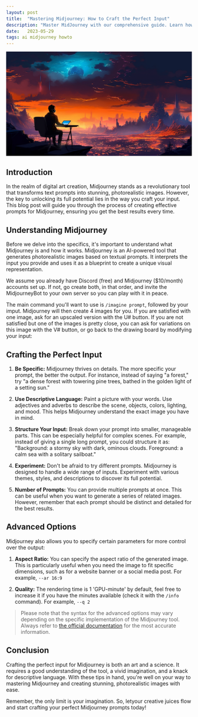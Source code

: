 ```yaml
---
layout: post
title:  "Mastering Midjourney: How to Craft the Perfect Input"
description: "Master MidJourney with our comprehensive guide. Learn how to generate stunning photorealistic images, navigate its features, and unleash your creativity."
date:   2023-05-29
tags: ai midjourney howto
---
```


![An AI hallucinating](/assets/howto-midjourney.png)

## Introduction

In the realm of digital art creation, Midjourney stands as a revolutionary tool that transforms text prompts into stunning, photorealistic images. However, the key to unlocking its full potential lies in the way you craft your input. This blog post will guide you through the process of creating effective prompts for Midjourney, ensuring you get the best results every time.

## Understanding Midjourney

Before we delve into the specifics, it's important to understand what Midjourney is and how it works. Midjourney is an AI-powered tool that generates photorealistic images based on textual prompts. It interprets the input you provide and uses it as a blueprint to create a unique visual representation.

We assume you already have Discord (free) and Midjourney ($10/month) accounts set up. If not, go create both, in that order, and invite the MidjourneyBot to your own server so you can play with it in peace.

The main command you'll want to use is `/imagine prompt`, followed by your imput. Midjourney will then create 4 images for you. If you are satisfied with one image, ask for an upscaled version with the U# button. If you are not satisfied but one of the images is pretty close, you can ask for variations on this image with the V# button, or go back to the drawing board by modifying your input:

## Crafting the Perfect Input

1. **Be Specific:** Midjourney thrives on details. The more specific your prompt, the better the output. For instance, instead of saying "a forest," try "a dense forest with towering pine trees, bathed in the golden light of a setting sun."

2. **Use Descriptive Language:** Paint a picture with your words. Use adjectives and adverbs to describe the scene, objects, colors, lighting, and mood. This helps Midjourney understand the exact image you have in mind.

3. **Structure Your Input:** Break down your prompt into smaller, manageable parts. This can be especially helpful for complex scenes. For example, instead of giving a single long prompt, you could structure it as: "Background: a stormy sky with dark, ominous clouds. Foreground: a calm sea with a solitary sailboat."

4. **Experiment:** Don't be afraid to try different prompts. Midjourney is designed to handle a wide range of inputs. Experiment with various themes, styles, and descriptions to discover its full potential.

5. **Number of Prompts:** You can provide multiple prompts at once. This can be useful when you want to generate a series of related images. However, remember that each prompt should be distinct and detailed for the best results.

## Advanced Options

Midjourney also allows you to specify certain parameters for more control over the output:

1. **Aspect Ratio:** You can specify the aspect ratio of the generated image. This is particularly useful when you need the image to fit specific dimensions, such as for a website banner or a social media post. For example, `--ar 16:9`

2. **Quality:** The rendering time is 1 'GPU-minute' by default, feel free to increase it if you have the minutes available (check it with the `/info` command). For example, `--q 2`

> Please note that the syntax for the advanced options may vary depending on the specific implementation of the Midjourney tool. Always refer to [the official documentation](https://docs.midjourney.com/docs/parameter-list) for the most accurate information.


## Conclusion

Crafting the perfect input for Midjourney is both an art and a science. It requires a good understanding of the tool, a vivid imagination, and a knack for descriptive language. With these tips in hand, you're well on your way to mastering Midjourney and creating stunning, photorealistic images with ease.

Remember, the only limit is your imagination. So, letyour creative juices flow and start crafting your perfect Midjourney prompts today!
